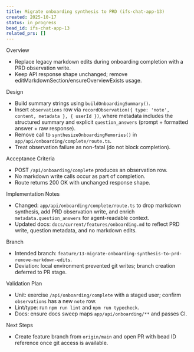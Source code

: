 ```yaml
---
title: Migrate onboarding synthesis to PRD (ifs-chat-app-13)
created: 2025-10-17
status: in_progress
bead_id: ifs-chat-app-13
related_prs: []
---
```


Overview
- Replace legacy markdown edits during onboarding completion with a PRD observation write.
- Keep API response shape unchanged; remove editMarkdownSection/ensureOverviewExists usage.

Design
- Build summary strings using `buildOnboardingSummary()`.
- Insert `observations` row via `recordObservation({ type: 'note', content, metadata }, { userId })`, where metadata includes the structured summary and explicit `question_answers` (prompt + formatted answer + raw response).
- Remove call to `synthesizeOnboardingMemories()` in `app/api/onboarding/complete/route.ts`.
- Treat observation failure as non-fatal (do not block completion).

Acceptance Criteria
- POST `/api/onboarding/complete` produces an observation row.
- No markdown write calls occur as part of completion.
- Route returns 200 OK with unchanged response shape.

Implementation Notes
- Changed: `app/api/onboarding/complete/route.ts` to drop markdown synthesis, add PRD observation write, and enrich `metadata.question_answers` for agent-readable context.
- Updated docs: `docs/current/features/onboarding.md` to reflect PRD write, question metadata, and no markdown edits.

Branch
- Intended branch: `feature/13-migrate-onboarding-synthesis-to-prd-remove-markdown-edits`.
- Deviation: local environment prevented git writes; branch creation deferred to PR stage.

Validation Plan
- Unit: exercise `/api/onboarding/complete` with a staged user; confirm `observations` has a new `note` row.
- Lint/type: run `npm run lint` and `npm run typecheck`.
- Docs: ensure docs sweep maps `app/api/onboarding/**` and passes CI.

Next Steps
- Create feature branch from `origin/main` and open PR with bead ID reference once git access is available.

